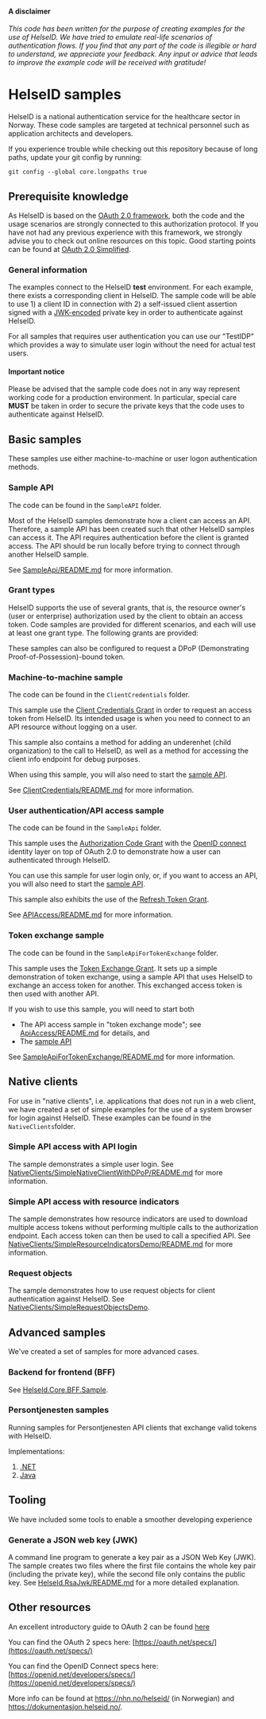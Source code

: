 #### A disclaimer

*This code has been written for the purpose of creating examples for the use of HelseID. We have tried to emulate real-life scenarios of authentication flows. If you find that any part of the code is illegible or hard to understand, we appreciate your feedback. Any input or advice that leads to improve the example code will be received with gratitude!*

# HelseID samples

HelseID is a national authentication service for the healthcare sector in Norway. 
These code samples are targeted at technical personnel such as application architects and developers.  

If you experience trouble while checking out this repository because of long paths, update your git config by running:  

`git config --global core.longpaths true`

## Prerequisite knowledge
As HelseID is based on the [OAuth 2.0 framework](https://oauth.net/2/), both the code and the usage scenarios are strongly connected to this authorization protocol. If you have not had any previous experience with this framework, we strongly advise you to check out online resources on this topic. Good starting points can be found at [OAuth 2.0 Simplified](https://www.oauth.com/).

### General information
The examples connect to the HelseID **test** environment. For each example, there exists a corresponding client in HelseID. The sample code will be able to use 1) a client ID in connection with 2) a self-issued client assertion signed with a [JWK-encoded](https://www.rfc-editor.org/rfc/rfc7517) private key in order to authenticate against HelseID.

For all samples that requires user authentication you can use our "TestIDP" which provides a way to simulate user login without the need for actual test users.

#### Important notice

Please be advised that the sample code does not in any way represent working code for a production environment. In particular, special care **MUST** be taken in order to secure the private keys that the code uses to authenticate against HelseID.

## Basic samples

These samples use either machine-to-machine or user logon authentication methods.

### Sample API

The code can be found in the `SampleAPI` folder.

Most of the HelseID samples demonstrate how a client can access an API. Therefore, a sample API has been created such that other HelseID samples can access it. The API requires authentication before the client is granted access. The API should be run locally before trying to connect through another HelseID sample.

See [SampleApi/README.md](SampleApi/README.md) for more information.

### Grant types

HelseID supports the use of several grants, that is, the resource owner's (user or enterprise) authorization used by the client to obtain an access token. Code samples are provided for different scenarios, and each will use at least one grant type. The following grants are provided:

These samples can also be configured to request a DPoP (Demonstrating Proof-of-Possession)-bound token.

### Machine-to-machine sample

The code can be found in the `ClientCredentials` folder.

This sample use the [Client Credentials Grant](https://www.rfc-editor.org/rfc/rfc6749#section-4.4) in order to request an access token from HelseID. Its intended usage is when you need to connect to an API resource without logging on a user.

This sample also contains a method for adding an underenhet (child organization) to the call to HelseID, as well as a method for accessing the client info endpoint for debug purposes.

When using this sample, you will also need to start the [sample API](./SampleApi/README.md).

See [ClientCredentials/README.md](ClientCredentials/README.md) for more information.

### User authentication/API access sample

The code can be found in the `SampleApi` folder.

This sample uses the [Authorization Code Grant](https://www.rfc-editor.org/rfc/rfc6749#section-4.1) with the [OpenID connect](https://openid.net/connect/) identity layer on top of OAuth 2.0 
to demonstrate how a user can authenticated through HelseID. 

You can use this sample for user login only, or, if you want to access an API, you will also need to start the [sample API](./SampleApi/README.md).

This sample also exhibits the use of the [Refresh Token Grant](https://www.rfc-editor.org/rfc/rfc6749#section-1.5).


See [APIAccess/README.md](ApiAccess/README.md) for more information.

### Token exchange sample

The code can be found in the `SampleApiForTokenExchange` folder.

This sample uses the [Token Exchange Grant](https://www.rfc-editor.org/rfc/rfc8693). It sets up a simple demonstration of token exchange, using a sample API that uses HelseID to exchange an access token for another. This exchanged access token is then used with another API.

If you wish to use this sample, you will need to start both
* The API access sample in "token exchange mode"; see [ApiAccess/README.md](./ApiAccess/README.md) for details, and
* The [sample API](./SampleApi/README.md)

 See [SampleApiForTokenExchange/README.md](./SampleApiForTokenExchange/README.md) for more information.

## Native clients

For use in "native clients", i.e. applications that does not run in a web client, we have created a set of simple examples for the use of a system browser for login against HelseID. These examples can be found in the `NativeClients`folder.

### <a name="SimpleNativeClientWithDPoP"></a> Simple API access with API login

The sample demonstrates a simple user login. See [NativeClients/SimpleNativeClientWithDPoP/README.md](NativeClients/SimpleNativeClientWithUserLoginAndApiCall/README.md) for more information.

### <a name="APIAccessResourceIndicators"></a> Simple API access with resource indicators

The sample demonstrates how resource indicators are used to download multiple access tokens without performing multiple calls to the authorization endpoint. Each access token can then be used to call a specified API. See [NativeClients/SimpleResourceIndicatorsDemo/README.md](NativeClients/SimpleResourceIndicatorsDemo/README.md) for more information.

### <a name="RequestObjects"></a> Request objects

The sample demonstrates how to use request objects for client authentication against HelseID. See [NativeClients/SimpleRequestObjectsDemo](NativeClients/SimpleRequestObjectsDemo/README.md).

## Advanced samples

We've created a set of samples for more advanced cases.

### <a name="BFF"></a> Backend for frontend (BFF)

See [HelseId.Core.BFF.Sample](https://github.com/NorskHelsenett/HelseID.Samples/tree/master/HelseId.Core.BFF.Sample).

### <a name="PersontjenestenSamples"></a> Persontjenesten samples

Running samples for Persontjenesten API clients that exchange valid tokens with HelseID.

Implementations:
1. [.NET](Persontjenesten.Samples/.NET/PersontjenestenDotNetDemo/README.md)
2. [Java](Persontjenesten.Samples/Java/demo/README.md)


## <a name="Tooling"></a> Tooling

We have included some tools to enable a smoother developing experience


### <a name="RsaJwk"></a> Generate a JSON web key (JWK)

A command line program to generate a key pair as a JSON Web Key (JWK). The sample creates two files where the first file contains the whole key pair (including the private key), while the second file only contains the public key. See [HelseId.RsaJwk/README.md](HelseId.RsaJwk/README.md) for a more detailed explanation.

## Other resources

An excellent introductory guide to OAuth 2 can be found [here](https://www.oauth.com/)

You can find the OAuth 2 specs here: [https://oauth.net/specs/](https://oauth.net/specs/)

You can find the OpenID Connect specs here: [https://openid.net/developers/specs/](https://openid.net/developers/specs/)

More info can be found at https://nhn.no/helseid/ (in Norwegian) and https://dokumentasjon.helseid.no/.
